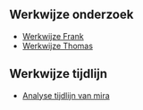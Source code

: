 ## Werkwijze onderzoek
* [Werkwijze Frank](werkwijze-frank-meijer.md)
* [Werkwijze Thomas](werkwijze-thomas-bollen.md)


## Werkwijze tijdlijn
* [Analyse tijdlijn van mira](analyse-tijdlijn-mira-sys.md)